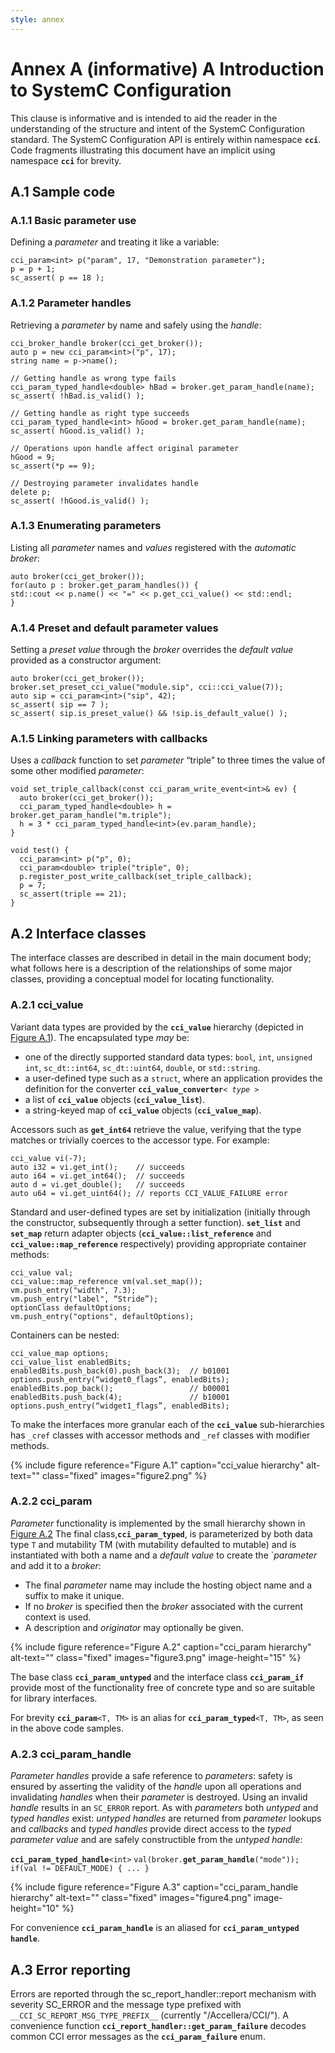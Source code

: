 ```yaml
---
style: annex
---
```


# Annex A **(informative)** A Introduction to SystemC Configuration

This clause is informative and is intended to aid the reader in the understanding of the structure and intent of the SystemC Configuration
standard. The SystemC Configuration API is entirely within namespace **`cci`**. Code fragments illustrating this document have an implicit
using namespace **`cci`** for brevity.

## A.1 Sample code

### A.1.1 Basic parameter use

Defining a *parameter* and treating it like a variable:

```
cci_param<int> p("param", 17, "Demonstration parameter");
p = p + 1;
sc_assert( p == 18 );
```

### A.1.2 Parameter handles

Retrieving a *parameter* by name and safely using the *handle*:

```
cci_broker_handle broker(cci_get_broker());
auto p = new cci_param<int>("p", 17);
string name = p->name();

// Getting handle as wrong type fails
cci_param_typed_handle<double> hBad = broker.get_param_handle(name);
sc_assert( !hBad.is_valid() );

// Getting handle as right type succeeds
cci_param_typed_handle<int> hGood = broker.get_param_handle(name);
sc_assert( hGood.is_valid() );

// Operations upon handle affect original parameter
hGood = 9;
sc_assert(*p == 9);

// Destroying parameter invalidates handle
delete p;
sc_assert( !hGood.is_valid() );
```

### A.1.3 Enumerating parameters

Listing all *parameter* names and *values* registered with the *automatic broker*:

```
auto broker(cci_get_broker());
for(auto p : broker.get_param_handles()) {
std::cout << p.name() << "=" << p.get_cci_value() << std::endl;
}
```

### A.1.4 Preset and default parameter values

Setting a *preset value* through the *broker* overrides the *default value* provided as a constructor argument:

```
auto broker(cci_get_broker());
broker.set_preset_cci_value("module.sip", cci::cci_value(7));
auto sip = cci_param<int>("sip", 42);
sc_assert( sip == 7 );
sc_assert( sip.is_preset_value() && !sip.is_default_value() );
```

### A.1.5 Linking parameters with callbacks

Uses a *callback* function to set *parameter* “triple” to three times the value of some other modified *parameter*:

```
void set_triple_callback(const cci_param_write_event<int>& ev) {
  auto broker(cci_get_broker());
  cci_param_typed_handle<double> h = broker.get_param_handle("m.triple");
  h = 3 * cci_param_typed_handle<int>(ev.param_handle);
}

void test() {
  cci_param<int> p("p", 0);
  cci_param<double> triple("triple", 0);
  p.register_post_write_callback(set_triple_callback);
  p = 7;
  sc_assert(triple == 21);
}
```

## A.2  Interface classes

The interface classes are described in detail in the main document body; what follows here is a description of the relationships of some
major classes, providing a conceptual model for locating functionality.

### A.2.1 cci_value

Variant data types are provided by the **`cci_value`** hierarchy (depicted in [Figure A.1](#figure-a1)). The encapsulated type *may* be:
 -  one of the directly supported standard data types: `bool`, `int`,
    `unsigned int`, `sc_dt::int64`, `sc_dt::uint64`, `double`, or
    `std::string`.
 -  a user-defined type such as a `struct`, where an application provides
    the definition for the converter **`cci_value_converter`**`< `*`type`*` >`
 -  a list of **`cci_value`** objects (**`cci_value_list`**).
 -  a string-keyed map of **`cci_value`** objects (**`cci_value_map`**).

Accessors such as **`get_int64`** retrieve the value, verifying that the type matches or trivially coerces to the accessor type. For
example:

```
cci_value vi(-7);
auto i32 = vi.get_int();    // succeeds
auto i64 = vi.get_int64();  // succeeds
auto d = vi.get_double();   // succeeds
auto u64 = vi.get_uint64(); // reports CCI_VALUE_FAILURE error
```

Standard and user-defined types are set by initialization (initially through the constructor, subsequently through a setter function).
**`set_list`** and **`set_map`** return adapter objects (**`cci_value::list_reference`** and **`cci_value::map_reference`** respectively) providing appropriate container methods:

```
cci_value val;
cci_value::map_reference vm(val.set_map());
vm.push_entry("width", 7.3);
vm.push_entry("label", “Stride”);
optionClass defaultOptions;
vm.push_entry("options", defaultOptions);
```

Containers can be nested:

```
cci_value_map options;
cci_value_list enabledBits;
enabledBits.push_back(0).push_back(3);  // b01001
options.push_entry(“widget0_flags”, enabledBits);
enabledBits.pop_back();                 // b00001
enabledBits.push_back(4);               // b10001
options.push_entry(“widget1_flags”, enabledBits);
```

To make the interfaces more granular each of the **`cci_value`** sub-hierarchies has `_cref` classes with accessor methods and `_ref`
classes with modifier methods.

{% include figure
   reference="Figure A.1"
   caption="cci_value hierarchy"
   alt-text=""
   class="fixed"
   images="figure2.png"
%}

### A.2.2  cci_param

*Parameter* functionality is implemented by the small hierarchy shown in [Figure A.2](#figure-a2) The final class,**`cci_param_typed`**, is parameterized by both data type `T` and mutability TM (with mutability defaulted to mutable) and is instantiated with both a name and a *default value* to create the `*parameter* and add it to a *broker*:
 -  The final *parameter* name may include the hosting object name and a suffix to make it unique.
 -  If no *broker* is specified then the *broker* associated with the current context is used.
 -  A description and *originator* may optionally be given.

{% include figure
   reference="Figure A.2"
   caption="cci_param hierarchy"
   alt-text=""
   class="fixed"
   images="figure3.png"
   image-height="15"
%}

The base class **`cci_param_untyped`** and the interface class **`cci_param_if`** provide most of the functionality free of concrete type and so are suitable for library interfaces.

For brevity **`cci_param`**`<T, TM>` is an alias for **`cci_param_typed`**`<T, TM>`, as seen in the above code samples.

### A.2.3 cci_param_handle

*Parameter handles* provide a safe reference to *parameters*: safety is ensured by asserting the validity of the *handle* upon all operations and invalidating *handles* when their *parameter* is destroyed. Using an invalid *handle* results in an `SC_ERROR` report. As with *parameters* both *untyped* and *typed handles* exist: *untyped handles* are returned from *parameter* lookups and *callbacks* and *typed handles* provide direct access to the *typed parameter value* and are safely constructible from the *untyped handle*:

**`cci_param_typed_handle`**`<int>` `val(broker.`**`get_param_handle`**`("mode")); if(val != DEFAULT_MODE) { ... }`

{% include figure
   reference="Figure A.3"
   caption="cci_param_handle hierarchy"
   alt-text=""
   class="fixed"
   images="figure4.png"
   image-height="10"
%}

For convenience **`cci_param_handle`** is an aliased for **`cci_param_untyped handle`**.

## A.3 Error reporting

Errors are reported through the sc_report_handler::report mechanism with severity SC_ERROR and the message type prefixed with `__CCI_SC_REPORT_MSG_TYPE_PREFIX__` (currently "/Accellera/CCI/"). A convenience function **`cci_report_handler::get_param_failure`** decodes common CCI error messages as the **`cci_param_failure`** enum.

